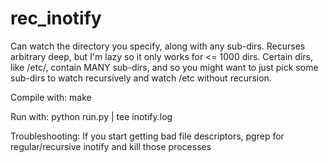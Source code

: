 rec_inotify
===========

Can watch the directory you specify, along with any sub-dirs. Recurses arbitrary deep, but I'm lazy so it only works for <= 1000 dirs. Certain dirs, like /etc/, contain MANY sub-dirs, and so you might want to just pick some sub-dirs to watch recursively and watch /etc without recursion.

Compile with: 
    make

Run with:
    python run.py | tee inotify.log

Troubleshooting:
    If you start getting bad file descriptors, pgrep for regular/recursive inotify and kill those processes


